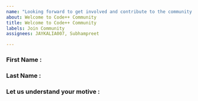 ```yaml
---
name: "Looking forward to get involved and contribute to the community ❄\U0001F389⭐\U0001F389"
about: Welcome to Code++ Community
title: Welcome to Code++ Community
labels: Join Community
assignees: JAYKALIA007, Subhampreet

---
```


### First Name : 

### Last Name :

### Let us understand your motive :
